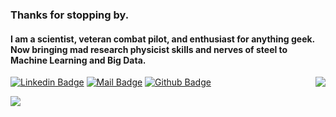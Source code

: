 ### Thanks for stopping by.
#### I am a scientist, veteran combat pilot, and enthusiast for anything geek.  Now bringing mad research physicist skills and nerves of steel to Machine Learning and Big Data.

<!--
**TrentBrunson/TrentBrunson** is a ✨ _special_ ✨ repository because its `README.md` (this file) appears on your GitHub profile.

Here are some ideas to get you started:

- 🔭 I’m currently working on ...
- 🌱 I’m currently learning ...
- 👯 I’m looking to collaborate on ...
- 🤔 I’m looking for help with ...
- 💬 Ask me about ...
- 📫 How to reach me: ...
- 😄 Pronouns: ...
- ⚡ Fun fact: ...
-->

<!-- ![Trent's GitHub stats](https://github-readme-stats.vercel.app/api?username=TrentBrunson&count_private=true) -->
<img align='right' src="https://github-readme-stats.vercel.app/api?username=TrentBrunson&show_icons=true&count_private=true&include_all_commits=true">


[![Linkedin Badge](https://img.shields.io/badge/linkedin-%230077B5.svg?&style=for-the-badge&logo=linkedin&logoColor=white)](https://www.linkedin.com/in/trent-brunson/)
[![Mail Badge](https://img.shields.io/badge/email-c14438?style=for-the-badge&logo=Gmail&logoColor=white&link=mailto:hold@gmail.com)](mailto:hold@gmail.com)
[![Github Badge](https://img.shields.io/badge/github-333?style=for-the-badge&logo=github&logoColor=white)](https://github.com/TrentBrunson)


<img align="center" src="https://github-readme-stats.vercel.app/api/top-langs/?username=TrentBrunson&layout=compact&theme=buefy&hide_border=true">


